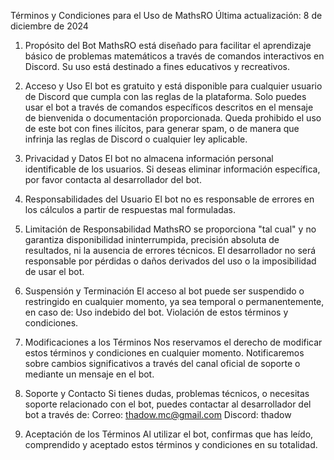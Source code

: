 Términos y Condiciones para el Uso de MathsRO
Última actualización: 8 de diciembre de 2024

1. Propósito del Bot
MathsRO está diseñado para facilitar el aprendizaje básico de problemas matemáticos a través de comandos interactivos en Discord. Su uso está destinado a fines educativos y recreativos.

2. Acceso y Uso
El bot es gratuito y está disponible para cualquier usuario de Discord que cumpla con las reglas de la plataforma.
Solo puedes usar el bot a través de comandos específicos descritos en el mensaje de bienvenida o documentación proporcionada.
Queda prohibido el uso de este bot con fines ilícitos, para generar spam, o de manera que infrinja las reglas de Discord o cualquier ley aplicable.

3. Privacidad y Datos
El bot no almacena información personal identificable de los usuarios.
Si deseas eliminar información específica, por favor contacta al desarrollador del bot.

5. Responsabilidades del Usuario
El bot no es responsable de errores en los cálculos a partir de respuestas mal formuladas.

6. Limitación de Responsabilidad
MathsRO se proporciona "tal cual" y no garantiza disponibilidad ininterrumpida, precisión absoluta de resultados, ni la ausencia de errores técnicos.
El desarrollador no será responsable por pérdidas o daños derivados del uso o la imposibilidad de usar el bot.

7. Suspensión y Terminación
El acceso al bot puede ser suspendido o restringido en cualquier momento, ya sea temporal o permanentemente, en caso de:
Uso indebido del bot.
Violación de estos términos y condiciones.

8. Modificaciones a los Términos
Nos reservamos el derecho de modificar estos términos y condiciones en cualquier momento. Notificaremos sobre cambios significativos a través del canal oficial de soporte o mediante un mensaje en el bot.

9. Soporte y Contacto
Si tienes dudas, problemas técnicos, o necesitas soporte relacionado con el bot, puedes contactar al desarrollador del bot a través de:
Correo: thadow.mc@gmail.com
Discord: thadow

10. Aceptación de los Términos
Al utilizar el bot, confirmas que has leído, comprendido y aceptado estos términos y condiciones en su totalidad.
